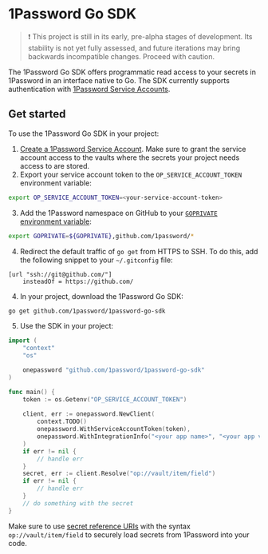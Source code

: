 # 1Password Go SDK

> ❗ This project is still in its early, pre-alpha stages of development. Its stability is not yet fully assessed, and future iterations may bring backwards incompatible changes. Proceed with caution.

The 1Password Go SDK offers programmatic read access to your secrets in 1Password in an interface native to Go. The SDK currently supports authentication with [1Password Service Accounts](https://developer.1password.com/docs/service-accounts/).

## Get started

To use the 1Password Go SDK in your project:

1. [Create a 1Password Service Account](https://developer.1password.com/docs/service-accounts/get-started/#create-a-service-account). Make sure to grant the service account access to the vaults where the secrets your project needs access to are stored.
2. Export your service account token to the `OP_SERVICE_ACCOUNT_TOKEN` environment variable:

```bash
export OP_SERVICE_ACCOUNT_TOKEN=<your-service-account-token>
```

3. Add the 1Password namespace on GitHub to your [`GOPRIVATE` environment variable](https://pkg.go.dev/cmd/go#hdr-Configuration_for_downloading_non_public_code):

```bash
export GOPRIVATE=${GOPRIVATE},github.com/1password/*
```

4. Redirect the default traffic of `go get` from HTTPS to SSH. To do this, add the following snippet to your `~/.gitconfig` file:

```
[url "ssh://git@github.com/"]
	insteadOf = https://github.com/
```

4. In your project, download the 1Password Go SDK:

```bash
go get github.com/1password/1password-go-sdk
```

5. Use the SDK in your project:

```go
import (
    "context"
    "os"

    onepassword "github.com/1password/1password-go-sdk"
)

func main() {
    token := os.Getenv("OP_SERVICE_ACCOUNT_TOKEN")
	
    client, err := onepassword.NewClient(
        context.TODO()
        onepassword.WithServiceAccountToken(token),
        onepassword.WithIntegrationInfo("<your app name>", "<your app version>"), 
    )
    if err != nil {
        // handle err
    }
    secret, err := client.Resolve("op://vault/item/field")
    if err != nil {
        // handle err
    }
    // do something with the secret
}
```

Make sure to use [secret reference URIs](https://developer.1password.com/docs/cli/secret-references/) with the syntax `op://vault/item/field` to securely load secrets from 1Password into your code.

